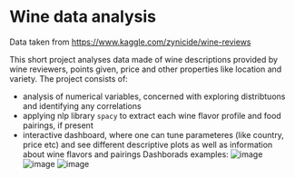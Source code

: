 # Wine data analysis

Data taken from https://www.kaggle.com/zynicide/wine-reviews

This short project analyses data made of wine descriptions provided by wine reviewers, points given, price and other properties like location and variety. 
The project consists of:
- analysis of numerical variables, concerned with exploring distribtuons and identifying any correlations
- applying nlp library `spacy` to extract each wine flavor profile and food pairings, if present
- interactive dashboard, where one can tune parameteres (like country, price etc) and see different descriptive plots as well as information about wine flavors and pairings
Dashborads examples:
![image](https://user-images.githubusercontent.com/54853811/189065868-f93583d1-dc65-48ee-9313-44bb45798efb.png)
![image](https://user-images.githubusercontent.com/54853811/189065952-adb39ac4-77a0-446d-8718-bf8990970ef2.png)
![image](https://user-images.githubusercontent.com/54853811/189066006-0b708d0c-3410-4f57-89cd-11d851275fcc.png)
